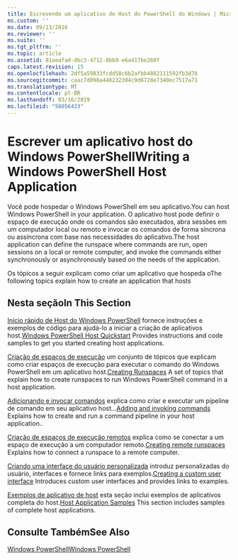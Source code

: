 ```yaml
---
title: Escrevendo um aplicativo de Host do PowerShell do Windows | Microsoft Docs
ms.custom: ''
ms.date: 09/13/2016
ms.reviewer: ''
ms.suite: ''
ms.tgt_pltfrm: ''
ms.topic: article
ms.assetid: 81aeafad-dbc3-4712-8bb9-e6a417be260f
caps.latest.revision: 15
ms.openlocfilehash: 2df5a59833fcdd58c6b2afbb4882111592fb3d76
ms.sourcegitcommit: caac7d098a448232304c9d6728e7340ec7517a71
ms.translationtype: MT
ms.contentlocale: pt-BR
ms.lasthandoff: 03/16/2019
ms.locfileid: "58056423"
---
```

# <a name="writing-a-windows-powershell-host-application"></a><span data-ttu-id="dc767-102">Escrever um aplicativo host do Windows PowerShell</span><span class="sxs-lookup"><span data-stu-id="dc767-102">Writing a Windows PowerShell Host Application</span></span>

<span data-ttu-id="dc767-103">Você pode hospedar o Windows PowerShell em seu aplicativo.</span><span class="sxs-lookup"><span data-stu-id="dc767-103">You can host Windows PowerShell in your application.</span></span> <span data-ttu-id="dc767-104">O aplicativo host pode definir o espaço de execução onde os comandos são executados, abra sessões em um computador local ou remoto e invocar os comandos de forma síncrona ou assíncrona com base nas necessidades do aplicativo.</span><span class="sxs-lookup"><span data-stu-id="dc767-104">The host application can define the runspace where commands are run, open sessions on a local or remote computer, and invoke the commands either synchronously or asynchronously based on the needs of the application.</span></span>

<span data-ttu-id="dc767-105">Os tópicos a seguir explicam como criar um aplicativo que hospeda o</span><span class="sxs-lookup"><span data-stu-id="dc767-105">The following topics explain how to create an application that hosts</span></span>

## <a name="in-this-section"></a><span data-ttu-id="dc767-106">Nesta seção</span><span class="sxs-lookup"><span data-stu-id="dc767-106">In This Section</span></span>

<span data-ttu-id="dc767-107">[Início rápido de Host do Windows PowerShell](./windows-powershell-host-quickstart.md) fornece instruções e exemplos de código para ajudá-lo a iniciar a criação de aplicativos host.</span><span class="sxs-lookup"><span data-stu-id="dc767-107">[Windows PowerShell Host Quickstart](./windows-powershell-host-quickstart.md) Provides instructions and code samples to get you started creating host applications.</span></span>

<span data-ttu-id="dc767-108">[Criação de espaços de execução](./creating-runspaces.md) um conjunto de tópicos que explicam como criar espaços de execução para executar o comando do Windows PowerShell em um aplicativo host.</span><span class="sxs-lookup"><span data-stu-id="dc767-108">[Creating Runspaces](./creating-runspaces.md) A set of topics that explain how to create runspaces to run Windows PowerShell command in a host application.</span></span>

<span data-ttu-id="dc767-109">[Adicionando e invocar comandos](./adding-and-invoking-commands.md) explica como criar e executar um pipeline de comando em seu aplicativo host...</span><span class="sxs-lookup"><span data-stu-id="dc767-109">[Adding and invoking commands](./adding-and-invoking-commands.md) Explains how to create and run a command pipeline in your host application..</span></span>

<span data-ttu-id="dc767-110">[Criação de espaços de execução remotos](./creating-remote-runspaces.md) explica como se conectar a um espaço de execução a um computador remoto.</span><span class="sxs-lookup"><span data-stu-id="dc767-110">[Creating remote runspaces](./creating-remote-runspaces.md) Explains how to connect a runspace to a remote computer.</span></span>

<span data-ttu-id="dc767-111">[Criando uma interface do usuário personalizada](./creating-a-custom-user-interface.md) introduz personalizadas do usuário, interfaces e fornece links para exemplos.</span><span class="sxs-lookup"><span data-stu-id="dc767-111">[Creating a custom user interface](./creating-a-custom-user-interface.md) Introduces custom user interfaces and provides links to examples.</span></span>

<span data-ttu-id="dc767-112">[Exemplos de aplicativo de host](./host-application-samples.md) esta seção inclui exemplos de aplicativos completa do host.</span><span class="sxs-lookup"><span data-stu-id="dc767-112">[Host Application Samples](./host-application-samples.md) This section includes samples of complete host applications.</span></span>

## <a name="see-also"></a><span data-ttu-id="dc767-113">Consulte Também</span><span class="sxs-lookup"><span data-stu-id="dc767-113">See Also</span></span>

[<span data-ttu-id="dc767-114">Windows PowerShell</span><span class="sxs-lookup"><span data-stu-id="dc767-114">Windows PowerShell</span></span>](http://msdn.microsoft.com/en-us/b41a2af3-aec1-402d-8e18-c2c26be461ff)